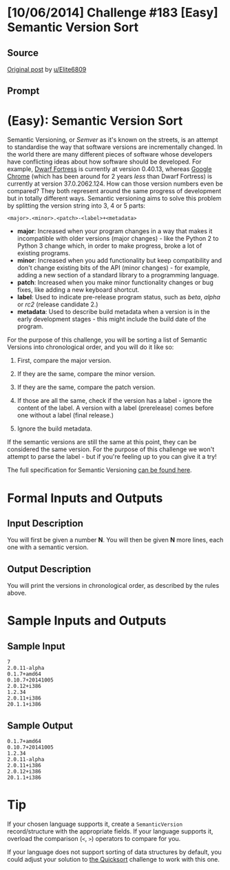 # [10/06/2014] Challenge #183 [Easy] Semantic Version Sort

## Source

[Original post](https://old.reddit.com/r/dailyprogrammer/comments/2igfj9/10062014_challenge_183_easy_semantic_version_sort/) by [u/Elite6809](https://old.reddit.com/user/Elite6809)

## Prompt

# [](#EasyIcon) __(Easy)__: Semantic Version Sort

Semantic Versioning, or *Semver* as it's known on the streets, is an attempt to standardise the way that software versions are incrementally changed. In the world there are many different pieces of software whose developers have conflicting ideas about how software should be developed. For example, [Dwarf Fortress](http://www.bay12games.com/dwarves/) is currently at version 0.40.13, whereas [Google Chrome](https://en.wikipedia.org/wiki/Google_Chrome) (which has been around for 2 years *less* than Dwarf Fortress) is currently at version 37.0.2062.124. How can those version numbers even be compared? They both represent around the same progress of development but in totally different ways. Semantic versioning aims to solve this problem by splitting the version string into 3, 4 or 5 parts:

	<major>.<minor>.<patch>-<label>+<metadata>

* **major**: Increased when your program changes in a way that makes it incompatible with older versions (major changes) - like the Python 2 to Python 3 change which, in order to make progress, broke a lot of existing programs.
* **minor**: Increased when you add functionality but keep compatibility and don't change existing bits of the API (minor changes) - for example, adding a new section of a standard library to a programming language.
* **patch**: Increased when you make minor functionality changes or bug fixes, like adding a new keyboard shortcut.
* **label**: Used to indicate pre-release program status, such as *beta*, *alpha* or *rc2* (release candidate 2.)
* **metadata**: Used to describe build metadata when a version is in the early development stages - this might include the build date of the program.

For the purpose of this challenge, you will be sorting a list of Semantic Versions into chronological order, and you will do it like so:

1. First, compare the major version.

2. If they are the same, compare the minor version.

3. If they are the same, compare the patch version.

4. If those are all the same, check if the version has a label - ignore the content of the label. A version with a label (prerelease) comes before one without a label (final release.)

5. Ignore the build metadata.

If the semantic versions are still the same at this point, they can be considered the same version. For the purpose of this challenge we won't attempt to parse the label - but if you're feeling up to you can give it a try!

The full specification for Semantic Versioning [can be found here](http://semver.org/).

# Formal Inputs and Outputs

## Input Description

You will first be given a number **N**. You will then be given **N** more lines, each one with a semantic version.

## Output Description

You will print the versions in chronological order, as described by the rules above.

# Sample Inputs and Outputs

## Sample Input

	7
	2.0.11-alpha
	0.1.7+amd64
	0.10.7+20141005
	2.0.12+i386
	1.2.34
	2.0.11+i386
	20.1.1+i386

## Sample Output

	0.1.7+amd64
	0.10.7+20141005
	1.2.34
	2.0.11-alpha
	2.0.11+i386
	2.0.12+i386
	20.1.1+i386

# Tip

If your chosen language supports it, create a `SemanticVersion` record/structure with the appropriate fields. If your language supports it, overload the comparison (`<`, `>`) operators to compare for you.

If your language does not support sorting of data structures by default, you could adjust your solution to [the Quicksort](/r/dailyprogrammer/comments/2ejl4x/) challenge to work with this one.

